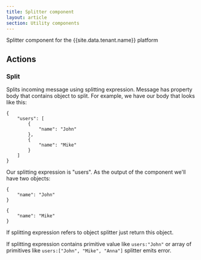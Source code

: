 ```yaml
---
title: Splitter component
layout: article
section: Utility components
---
```



Splitter component for the {{site.data.tenant.name}} platform

## Actions

### Split

Splits incoming message using splitting expression. Message has property body that contains object to split.
For example, we have our body that looks like this:
```
{
    "users": [
        {
            "name": "John"
        },
        {
            "name": "Mike"
        }
    ]
}
```
Our splitting expression is "users". As the output of the component we'll have two objects:
```
{
    "name": "John"
}

{
    "name": "Mike"
}
```

If splitting expression refers to object splitter just return this object.

If splitting expression contains primitive value like ```users:"John"```
or array of primitives like ```users:["John", "Mike", "Anna"]``` splitter emits error.

